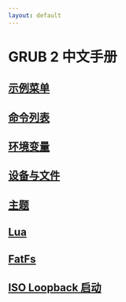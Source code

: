 ```yaml
---
layout: default
---
```


# GRUB 2 中文手册

## [示例菜单](./grub2_menu_zh.html)

## [命令列表](./grub2_cmd_zh.html)

## [环境变量](./grub2_var_zh.html)

## [设备与文件](./grub2_disk_zh.html)

## [主题](./grub2_gfx_zh.html)

## [Lua](./grub2_lua_zh.html)

## [FatFs](./grub2_fatfs_zh.html)

## [ISO Loopback 启动](./grub2_loopback.md)
